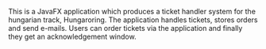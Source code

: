 This is a JavaFX application which produces a ticket handler system for the hungarian track, Hungaroring.
The application handles tickets, stores orders and send e-mails. Users can order tickets via the application
and finally they get an acknowledgement window.
